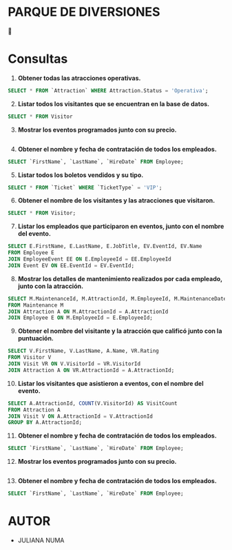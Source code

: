 # PARQUE DE DIVERSIONES
 🎉

# Consultas

1. **Obtener todas las atracciones operativas.**
```sql
SELECT * FROM `Attraction` WHERE Attraction.Status = 'Operativa';
```

2. **Listar todos los visitantes que se encuentran en la base de datos.**
```sql
SELECT * FROM Visitor
```

3. **Mostrar los eventos programados junto con su precio.**
```sql

```

4.  **Obtener el nombre y fecha de contratación de todos los empleados.**
```sql
SELECT `FirstName`, `LastName`, `HireDate` FROM Employee;
```

5.  **Listar todos los boletos vendidos y su tipo.**
```sql
SELECT * FROM `Ticket` WHERE `TicketType` = 'VIP';
```

6. **Obtener el nombre de los visitantes y las atracciones que visitaron.**
```sql
SELECT * FROM Visitor;
```

7. **Listar los empleados que participaron en eventos, junto con el nombre del evento.**
```sql
SELECT E.FirstName, E.LastName, E.JobTitle, EV.EventId, EV.Name
FROM Employee E
JOIN EmployeeEvent EE ON E.EmployeeId = EE.EmployeeId
JOIN Event EV ON EE.EventId = EV.EventId;
```

8.  **Mostrar los detalles de mantenimiento realizados por cada empleado, junto con la atracción.**
```sql
SELECT M.MaintenanceId, M.AttractionId, M.EmployeeId, M.MaintenanceDate, A.Name, E.FirstName, E.LastName
FROM Maintenance M
JOIN Attraction A ON M.AttractionId = A.AttractionId
JOIN Employee E ON M.EmployeeId = E.EmployeeId;
```

9.  **Obtener el nombre del visitante y la atracción que calificó junto con la puntuación.**
```sql
SELECT V.FirstName, V.LastName, A.Name, VR.Rating
FROM Visitor V
JOIN Visit VR ON V.VisitorId = VR.VisitorId
JOIN Attraction A ON VR.AttractionId = A.AttractionId;
```

10. **Listar los visitantes que asistieron a eventos, con el nombre del evento.**
```sql
SELECT A.AttractionId, COUNT(V.VisitorId) AS VisitCount
FROM Attraction A
JOIN Visit V ON A.AttractionId = V.AttractionId
GROUP BY A.AttractionId;
```

11.  **Obtener el nombre y fecha de contratación de todos los empleados.**
```sql
SELECT `FirstName`, `LastName`, `HireDate` FROM Employee;
```


12. **Mostrar los eventos programados junto con su precio.**
```sql

```

13.  **Obtener el nombre y fecha de contratación de todos los empleados.**
```sql
SELECT `FirstName`, `LastName`, `HireDate` FROM Employee;
```




# AUTOR
- JULIANA NUMA
